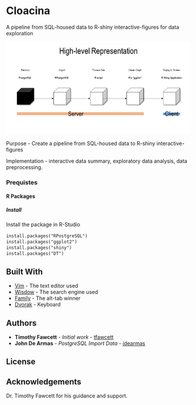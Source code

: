 # Cloacina
A pipeline from SQL-housed data to R-shiny interactive-figures for data exploration 
<p align="center">
  <img src="https://github.com/jdearmas/cloacina/blob/master/doc/figures/high-level/high-level.jpg">
</p>

Purpose - Create a pipeline from SQL-housed data to R-shiny interactive-figures

Implementation - interactive data summary, exploratory data analysis, data
preprocessing.

### Prequistes 

#### R Packages
##### Install
Install the package in R-Studio

```
install.packages("RPostgreSQL")
install.packages("ggplot2")
install.packages("shiny")
install.packages("DT")

```

## Built With
* [Vim](https://www.vim.org/) - The text editor used
* [Wisdow](http://www.google.com) - The search engine used
* [Family](https://stackoverflow.com) - The alt-tab winner
* [Dvorak](https://en.wikipedia.org/wiki/Dvorak_Simplified_Keyboard) - Keyboard

## Authors

* **Timothy Fawcett** - *Initial work* - [tfawcett](https://github.com/coursera-tjf)
* **John De Armas** - *PostgreSQL Import Data* - [jdearmas](https://github.com/jdearmas)

## License


## Acknowledgements

Dr. Timothy Fawcett for his guidance and support.


